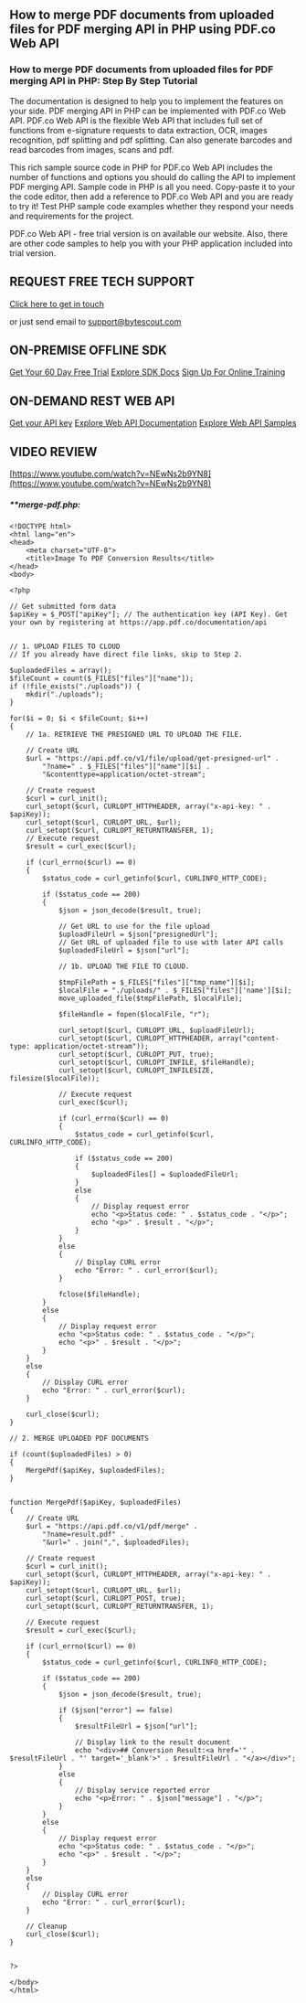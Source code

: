 ## How to merge PDF documents from uploaded files for PDF merging API in PHP using PDF.co Web API

### How to merge PDF documents from uploaded files for PDF merging API in PHP: Step By Step Tutorial

The documentation is designed to help you to implement the features on your side. PDF merging API in PHP can be implemented with PDF.co Web API. PDF.co Web API is the flexible Web API that includes full set of functions from e-signature requests to data extraction, OCR, images recognition, pdf splitting and pdf splitting. Can also generate barcodes and read barcodes from images, scans and pdf.

This rich sample source code in PHP for PDF.co Web API includes the number of functions and options you should do calling the API to implement PDF merging API. Sample code in PHP is all you need. Copy-paste it to your the code editor, then add a reference to PDF.co Web API and you are ready to try it! Test PHP sample code examples whether they respond your needs and requirements for the project.

PDF.co Web API - free trial version is on available our website. Also, there are other code samples to help you with your PHP application included into trial version.

## REQUEST FREE TECH SUPPORT

[Click here to get in touch](https://bytescout.zendesk.com/hc/en-us/requests/new?subject=PDF.co%20Web%20API%20Question)

or just send email to [support@bytescout.com](mailto:support@bytescout.com?subject=PDF.co%20Web%20API%20Question) 

## ON-PREMISE OFFLINE SDK 

[Get Your 60 Day Free Trial](https://bytescout.com/download/web-installer?utm_source=github-readme)
[Explore SDK Docs](https://bytescout.com/documentation/index.html?utm_source=github-readme)
[Sign Up For Online Training](https://academy.bytescout.com/)


## ON-DEMAND REST WEB API

[Get your API key](https://pdf.co/documentation/api?utm_source=github-readme)
[Explore Web API Documentation](https://pdf.co/documentation/api?utm_source=github-readme)
[Explore Web API Samples](https://github.com/bytescout/ByteScout-SDK-SourceCode/tree/master/PDF.co%20Web%20API)

## VIDEO REVIEW

[https://www.youtube.com/watch?v=NEwNs2b9YN8](https://www.youtube.com/watch?v=NEwNs2b9YN8)




<!-- code block begin -->

##### ****merge-pdf.php:**
    
```
<!DOCTYPE html>
<html lang="en">
<head>
    <meta charset="UTF-8">
    <title>Image To PDF Conversion Results</title>
</head>
<body>

<?php 

// Get submitted form data
$apiKey = $_POST["apiKey"]; // The authentication key (API Key). Get your own by registering at https://app.pdf.co/documentation/api


// 1. UPLOAD FILES TO CLOUD
// If you already have direct file links, skip to Step 2.

$uploadedFiles = array();
$fileCount = count($_FILES["files"]["name"]);
if (!file_exists("./uploads")) {
    mkdir("./uploads");
}

for($i = 0; $i < $fileCount; $i++)
{
    // 1a. RETRIEVE THE PRESIGNED URL TO UPLOAD THE FILE.
    
    // Create URL
    $url = "https://api.pdf.co/v1/file/upload/get-presigned-url" . 
        "?name=" . $_FILES["files"]["name"][$i] .
        "&contenttype=application/octet-stream";
        
    // Create request
    $curl = curl_init();
    curl_setopt($curl, CURLOPT_HTTPHEADER, array("x-api-key: " . $apiKey));
    curl_setopt($curl, CURLOPT_URL, $url);
    curl_setopt($curl, CURLOPT_RETURNTRANSFER, 1);
    // Execute request
    $result = curl_exec($curl);
    
    if (curl_errno($curl) == 0)
    {
        $status_code = curl_getinfo($curl, CURLINFO_HTTP_CODE);
        
        if ($status_code == 200)
        {
            $json = json_decode($result, true);
            
            // Get URL to use for the file upload
            $uploadFileUrl = $json["presignedUrl"];
            // Get URL of uploaded file to use with later API calls
            $uploadedFileUrl = $json["url"];
            
            // 1b. UPLOAD THE FILE TO CLOUD.
            
            $tmpFilePath = $_FILES["files"]["tmp_name"][$i];
            $localFile = "./uploads/" . $_FILES["files"]['name'][$i];
            move_uploaded_file($tmpFilePath, $localFile);
            
            $fileHandle = fopen($localFile, "r");
            
            curl_setopt($curl, CURLOPT_URL, $uploadFileUrl);
            curl_setopt($curl, CURLOPT_HTTPHEADER, array("content-type: application/octet-stream"));
            curl_setopt($curl, CURLOPT_PUT, true);
            curl_setopt($curl, CURLOPT_INFILE, $fileHandle);
            curl_setopt($curl, CURLOPT_INFILESIZE, filesize($localFile));
    
            // Execute request
            curl_exec($curl);
            
            if (curl_errno($curl) == 0)
            {
                $status_code = curl_getinfo($curl, CURLINFO_HTTP_CODE);
                
                if ($status_code == 200)
                {
                    $uploadedFiles[] = $uploadedFileUrl;
                }
                else
                {
                    // Display request error
                    echo "<p>Status code: " . $status_code . "</p>"; 
                    echo "<p>" . $result . "</p>"; 
                }
            }
            else
            {
                // Display CURL error
                echo "Error: " . curl_error($curl);
            }
            
            fclose($fileHandle);
        }
        else
        {
            // Display request error
            echo "<p>Status code: " . $status_code . "</p>"; 
            echo "<p>" . $result . "</p>"; 
        }
    }
    else
    {
        // Display CURL error
        echo "Error: " . curl_error($curl);
    }
    
    curl_close($curl); 
}

// 2. MERGE UPLOADED PDF DOCUMENTS

if (count($uploadedFiles) > 0) 
{
    MergePdf($apiKey, $uploadedFiles);
}


function MergePdf($apiKey, $uploadedFiles) 
{
    // Create URL
    $url = "https://api.pdf.co/v1/pdf/merge" .
        "?name=result.pdf" .
        "&url=" . join(",", $uploadedFiles);
    
    // Create request
    $curl = curl_init();
    curl_setopt($curl, CURLOPT_HTTPHEADER, array("x-api-key: " . $apiKey));
    curl_setopt($curl, CURLOPT_URL, $url);
    curl_setopt($curl, CURLOPT_POST, true);
    curl_setopt($curl, CURLOPT_RETURNTRANSFER, 1);

    // Execute request
    $result = curl_exec($curl);
    
    if (curl_errno($curl) == 0)
    {
        $status_code = curl_getinfo($curl, CURLINFO_HTTP_CODE);
        
        if ($status_code == 200)
        {
            $json = json_decode($result, true);
            
            if ($json["error"] == false)
            {
                $resultFileUrl = $json["url"];
                
                // Display link to the result document
                echo "<div>## Conversion Result:<a href='" . $resultFileUrl . "' target='_blank'>" . $resultFileUrl . "</a></div>";
            }
            else
            {
                // Display service reported error
                echo "<p>Error: " . $json["message"] . "</p>"; 
            }
        }
        else
        {
            // Display request error
            echo "<p>Status code: " . $status_code . "</p>"; 
            echo "<p>" . $result . "</p>"; 
        }
    }
    else
    {
        // Display CURL error
        echo "Error: " . curl_error($curl);
    }
    
    // Cleanup
    curl_close($curl);
}


?>

</body>
</html>
```

<!-- code block end -->
